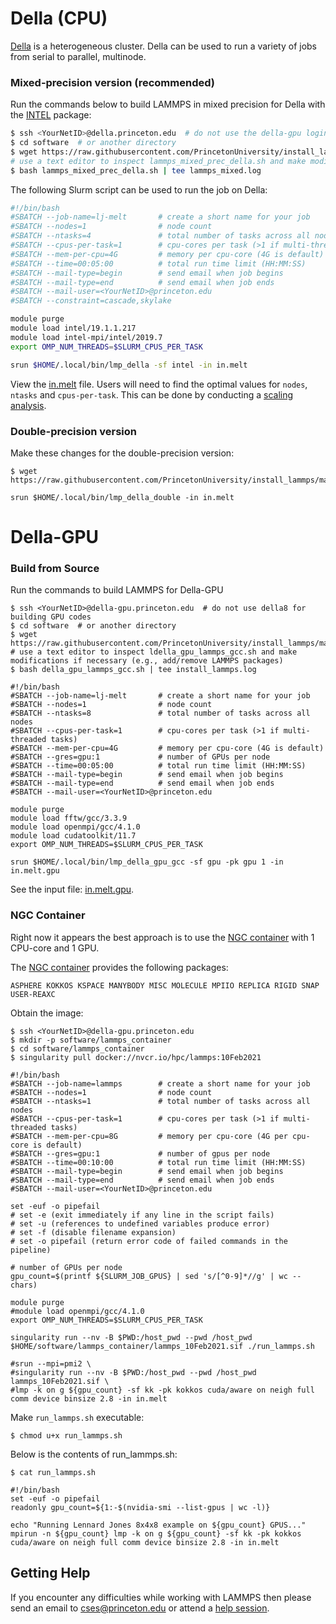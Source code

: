 # Della (CPU)

[Della](https://researchcomputing.princeton.edu/systems/della) is a heterogeneous cluster. Della can be used to run a variety of jobs from serial to parallel, multinode.

### Mixed-precision version (recommended)

Run the commands below to build LAMMPS in mixed precision for Della with the [INTEL](../misc/notes.md#USER-INTEL) package:

```bash
$ ssh <YourNetID>@della.princeton.edu  # do not use the della-gpu login node for building CPU codes
$ cd software  # or another directory
$ wget https://raw.githubusercontent.com/PrincetonUniversity/install_lammps/master/01_installing/ins/della/lammps_mixed_prec_della.sh
# use a text editor to inspect lammps_mixed_prec_della.sh and make modifications if necessary (e.g., add/remove LAMMPS packages)
$ bash lammps_mixed_prec_della.sh | tee lammps_mixed.log
```

The following Slurm script can be used to run the job on Della:

```bash
#!/bin/bash
#SBATCH --job-name=lj-melt       # create a short name for your job
#SBATCH --nodes=1                # node count
#SBATCH --ntasks=4               # total number of tasks across all nodes
#SBATCH --cpus-per-task=1        # cpu-cores per task (>1 if multi-threaded tasks)
#SBATCH --mem-per-cpu=4G         # memory per cpu-core (4G is default)
#SBATCH --time=00:05:00          # total run time limit (HH:MM:SS)
#SBATCH --mail-type=begin        # send email when job begins
#SBATCH --mail-type=end          # send email when job ends
#SBATCH --mail-user=<YourNetID>@princeton.edu
#SBATCH --constraint=cascade,skylake

module purge
module load intel/19.1.1.217
module load intel-mpi/intel/2019.7
export OMP_NUM_THREADS=$SLURM_CPUS_PER_TASK

srun $HOME/.local/bin/lmp_della -sf intel -in in.melt
```

View the [in.melt](../misc/in.melt) file. Users will need to find the optimal values for `nodes`, `ntasks` and `cpus-per-task`. This can be done by conducting a [scaling analysis](https://researchcomputing.princeton.edu/support/knowledge-base/scaling-analysis).

### Double-precision version

Make these changes for the double-precision version:

```
$ wget https://raw.githubusercontent.com/PrincetonUniversity/install_lammps/master/01_installing/ins/della/lammps_double_prec_della.sh
```

```
srun $HOME/.local/bin/lmp_della_double -in in.melt
```

# Della-GPU

### Build from Source

Run the commands to build LAMMPS for Della-GPU

```
$ ssh <YourNetID>@della-gpu.princeton.edu  # do not use della8 for building GPU codes
$ cd software  # or another directory
$ wget https://raw.githubusercontent.com/PrincetonUniversity/install_lammps/master/01_installing/ins/della/della_gpu_lammps_gcc.sh
# use a text editor to inspect ldella_gpu_lammps_gcc.sh and make modifications if necessary (e.g., add/remove LAMMPS packages)
$ bash della_gpu_lammps_gcc.sh | tee install_lammps.log
```

```
#!/bin/bash
#SBATCH --job-name=lj-melt       # create a short name for your job
#SBATCH --nodes=1                # node count
#SBATCH --ntasks=8               # total number of tasks across all nodes
#SBATCH --cpus-per-task=1        # cpu-cores per task (>1 if multi-threaded tasks)
#SBATCH --mem-per-cpu=4G         # memory per cpu-core (4G is default)
#SBATCH --gres=gpu:1             # number of GPUs per node
#SBATCH --time=00:05:00          # total run time limit (HH:MM:SS)
#SBATCH --mail-type=begin        # send email when job begins
#SBATCH --mail-type=end          # send email when job ends
#SBATCH --mail-user=<YourNetID>@princeton.edu

module purge
module load fftw/gcc/3.3.9
module load openmpi/gcc/4.1.0
module load cudatoolkit/11.7
export OMP_NUM_THREADS=$SLURM_CPUS_PER_TASK

srun $HOME/.local/bin/lmp_della_gpu_gcc -sf gpu -pk gpu 1 -in in.melt.gpu
```

See the input file: [in.melt.gpu](../misc/in.melt.gpu).

### NGC Container

Right now it appears the best approach is to use the [NGC container](https://ngc.nvidia.com/catalog/containers/hpc:lammps) with 1 CPU-core and 1 GPU.

The [NGC container](https://ngc.nvidia.com/catalog/containers/hpc:lammps) provides the following packages:

```
ASPHERE KOKKOS KSPACE MANYBODY MISC MOLECULE MPIIO REPLICA RIGID SNAP USER-REAXC
```

Obtain the image:

```
$ ssh <YourNetID>@della-gpu.princeton.edu
$ mkdir -p software/lammps_container
$ cd software/lammps_container
$ singularity pull docker://nvcr.io/hpc/lammps:10Feb2021
```

```
#!/bin/bash
#SBATCH --job-name=lammps        # create a short name for your job
#SBATCH --nodes=1                # node count
#SBATCH --ntasks=1               # total number of tasks across all nodes
#SBATCH --cpus-per-task=1        # cpu-cores per task (>1 if multi-threaded tasks)
#SBATCH --mem-per-cpu=8G         # memory per cpu-core (4G per cpu-core is default)
#SBATCH --gres=gpu:1             # number of gpus per node
#SBATCH --time=00:10:00          # total run time limit (HH:MM:SS)
#SBATCH --mail-type=begin        # send email when job begins
#SBATCH --mail-type=end          # send email when job ends
#SBATCH --mail-user=<YourNetID>@princeton.edu

set -euf -o pipefail
# set -e (exit immediately if any line in the script fails)
# set -u (references to undefined variables produce error)
# set -f (disable filename expansion)
# set -o pipefail (return error code of failed commands in the pipeline)

# number of GPUs per node
gpu_count=$(printf ${SLURM_JOB_GPUS} | sed 's/[^0-9]*//g' | wc --chars)

module purge
#module load openmpi/gcc/4.1.0
export OMP_NUM_THREADS=$SLURM_CPUS_PER_TASK

singularity run --nv -B $PWD:/host_pwd --pwd /host_pwd $HOME/software/lammps_container/lammps_10Feb2021.sif ./run_lammps.sh

#srun --mpi=pmi2 \
#singularity run --nv -B $PWD:/host_pwd --pwd /host_pwd lammps_10Feb2021.sif \
#lmp -k on g ${gpu_count} -sf kk -pk kokkos cuda/aware on neigh full comm device binsize 2.8 -in in.melt
```

Make `run_lammps.sh` executable:

```
$ chmod u+x run_lammps.sh
```

Below is the contents of run_lammps.sh:

```
$ cat run_lammps.sh

#!/bin/bash
set -euf -o pipefail
readonly gpu_count=${1:-$(nvidia-smi --list-gpus | wc -l)}

echo "Running Lennard Jones 8x4x8 example on ${gpu_count} GPUS..."
mpirun -n ${gpu_count} lmp -k on g ${gpu_count} -sf kk -pk kokkos cuda/aware on neigh full comm device binsize 2.8 -in in.melt
```

## Getting Help

If you encounter any difficulties while working with LAMMPS then please send an email to <a href="mailto:cses@princeton.edu">cses@princeton.edu</a> or attend a [help session](https://researchcomputing.princeton.edu/support/help-sessions).
